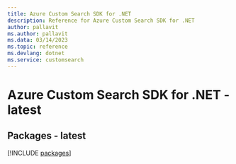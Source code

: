 ```yaml
---
title: Azure Custom Search SDK for .NET
description: Reference for Azure Custom Search SDK for .NET
author: pallavit
ms.author: pallavit
ms.data: 03/14/2023
ms.topic: reference
ms.devlang: dotnet
ms.service: customsearch
---
```

# Azure Custom Search SDK for .NET - latest
## Packages - latest
[!INCLUDE [packages](custom-search-index.md)]